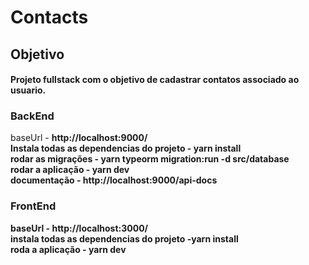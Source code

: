 # Contacts


## Objetivo
#### Projeto fullstack com o objetivo de cadastrar contatos associado ao usuario.

### BackEnd
baseUrl - <b>http://localhost:9000/<b/>
  <br/>
Instala todas as dependencias do projeto - <b>yarn install<b/>
  <br/>
rodar as migrações - <b>yarn typeorm migration:run -d src/database<b/> 
  <br/>
rodar a aplicação -  <b>yarn dev<b/>
  <br/>
documentação - <b>http://localhost:9000/api-docs<b/>
  <br/>


### FrontEnd
baseUrl - <b>http://localhost:3000/<b/>
  <br/>
instala todas as dependencias do projeto -<b>yarn install<b/>
  <br/>
roda a aplicação - <b>yarn dev<b/> 

